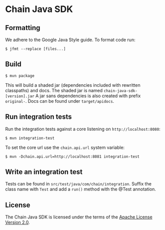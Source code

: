 # Chain Java SDK

## Formatting
We adhere to the Google Java Style guide. To format code run:
```
$ jfmt --replace [files...]
```

## Build
```
$ mvn package
```
This will build a shaded jar (dependencies included with rewritten classpaths) and docs.
The shaded jar is named `chain-java-sdk-[version].jar` A jar sans dependencies is also created
with prefix `original-`. Docs can be found under `target/apidocs`.

## Run integration tests
Run the integration tests against a core listening on `http://localhost:8080`:
```
$ mvn integration-test
```

To set the core url use the `chain.api.url` system variable:
```
$ mvn -Dchain.api.url=http://localhost:8081 integration-test
```

## Write an integration test
Tests can be found in `src/test/java/com/chain/integration`. Suffix the class name with `Test` and add a `run()` method with the @Test annotation.

## License

The Chain Java SDK is licensed under the terms of the [Apache License Version 2.0](LICENSE).
